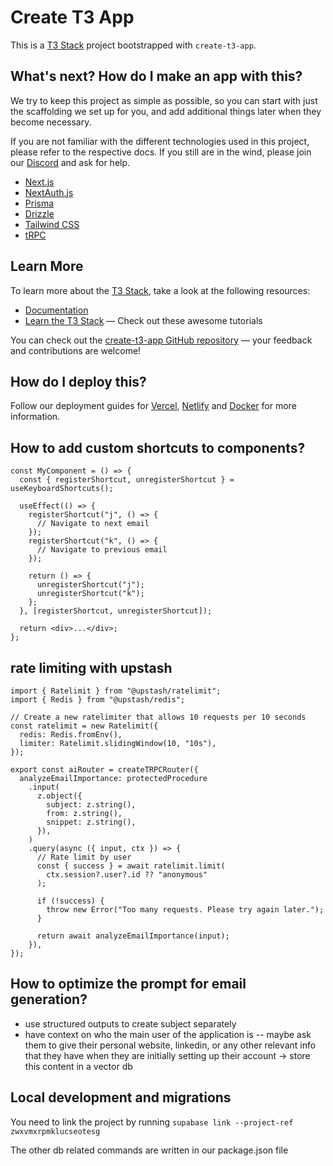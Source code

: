 # Create T3 App

This is a [T3 Stack](https://create.t3.gg/) project bootstrapped with `create-t3-app`.

## What's next? How do I make an app with this?

We try to keep this project as simple as possible, so you can start with just the scaffolding we set up for you, and add additional things later when they become necessary.

If you are not familiar with the different technologies used in this project, please refer to the respective docs. If you still are in the wind, please join our [Discord](https://t3.gg/discord) and ask for help.

- [Next.js](https://nextjs.org)
- [NextAuth.js](https://next-auth.js.org)
- [Prisma](https://prisma.io)
- [Drizzle](https://orm.drizzle.team)
- [Tailwind CSS](https://tailwindcss.com)
- [tRPC](https://trpc.io)

## Learn More

To learn more about the [T3 Stack](https://create.t3.gg/), take a look at the following resources:

- [Documentation](https://create.t3.gg/)
- [Learn the T3 Stack](https://create.t3.gg/en/faq#what-learning-resources-are-currently-available) — Check out these awesome tutorials

You can check out the [create-t3-app GitHub repository](https://github.com/t3-oss/create-t3-app) — your feedback and contributions are welcome!

## How do I deploy this?

Follow our deployment guides for [Vercel](https://create.t3.gg/en/deployment/vercel), [Netlify](https://create.t3.gg/en/deployment/netlify) and [Docker](https://create.t3.gg/en/deployment/docker) for more information.


## How to add custom shortcuts to components?

```
const MyComponent = () => {
  const { registerShortcut, unregisterShortcut } = useKeyboardShortcuts();

  useEffect(() => {
    registerShortcut("j", () => {
      // Navigate to next email
    });
    registerShortcut("k", () => {
      // Navigate to previous email
    });

    return () => {
      unregisterShortcut("j");
      unregisterShortcut("k");
    };
  }, [registerShortcut, unregisterShortcut]);

  return <div>...</div>;
};
```


## rate limiting with upstash

```
import { Ratelimit } from "@upstash/ratelimit";
import { Redis } from "@upstash/redis";

// Create a new ratelimiter that allows 10 requests per 10 seconds
const ratelimit = new Ratelimit({
  redis: Redis.fromEnv(),
  limiter: Ratelimit.slidingWindow(10, "10s"),
});

export const aiRouter = createTRPCRouter({
  analyzeEmailImportance: protectedProcedure
    .input(
      z.object({
        subject: z.string(),
        from: z.string(),
        snippet: z.string(),
      }),
    )
    .query(async ({ input, ctx }) => {
      // Rate limit by user
      const { success } = await ratelimit.limit(
        ctx.session?.user?.id ?? "anonymous"
      );
      
      if (!success) {
        throw new Error("Too many requests. Please try again later.");
      }

      return await analyzeEmailImportance(input);
    }),
});
```

## How to optimize the prompt for email generation?

- use structured outputs to create subject separately
- have context on who the main user of the application is
-- maybe ask them to give their personal website, linkedin, or any other relevant info that they have when they are initially setting up their account -> store this content in a vector db


## Local development and migrations

You need to link the project by running `supabase link --project-ref zwxvmxrpmklucseotesg`

The other db related commands are written in our package.json file